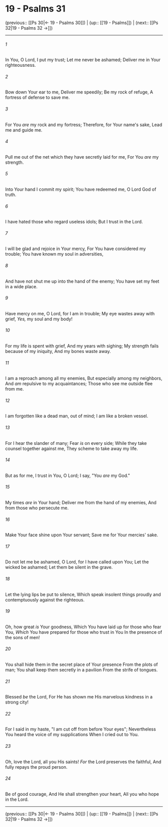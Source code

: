 # 19 - Psalms 31

(previous:: [[Ps 30|← 19 - Psalms 30]]) | (up:: [[19 - Psalms]]) | (next:: [[Ps 32|19 - Psalms 32 →]])

***


###### 1 
In You, O Lord, I put my trust; Let me never be ashamed; Deliver me in Your righteousness. 

###### 2 
Bow down Your ear to me, Deliver me speedily; Be my rock of refuge, A fortress of defense to save me. 

###### 3 
For You _are_ my rock and my fortress; Therefore, for Your name's sake, Lead me and guide me. 

###### 4 
Pull me out of the net which they have secretly laid for me, For You _are_ my strength. 

###### 5 
Into Your hand I commit my spirit; You have redeemed me, O Lord God of truth. 

###### 6 
I have hated those who regard useless idols; But I trust in the Lord. 

###### 7 
I will be glad and rejoice in Your mercy, For You have considered my trouble; You have known my soul in adversities, 

###### 8 
And have not shut me up into the hand of the enemy; You have set my feet in a wide place. 

###### 9 
Have mercy on me, O Lord, for I am in trouble; My eye wastes away with grief, _Yes,_ my soul and my body! 

###### 10 
For my life is spent with grief, And my years with sighing; My strength fails because of my iniquity, And my bones waste away. 

###### 11 
I am a reproach among all my enemies, But especially among my neighbors, And _am_ repulsive to my acquaintances; Those who see me outside flee from me. 

###### 12 
I am forgotten like a dead man, out of mind; I am like a broken vessel. 

###### 13 
For I hear the slander of many; Fear _is_ on every side; While they take counsel together against me, They scheme to take away my life. 

###### 14 
But as for me, I trust in You, O Lord; I say, "You _are_ my God." 

###### 15 
My times _are_ in Your hand; Deliver me from the hand of my enemies, And from those who persecute me. 

###### 16 
Make Your face shine upon Your servant; Save me for Your mercies' sake. 

###### 17 
Do not let me be ashamed, O Lord, for I have called upon You; Let the wicked be ashamed; Let them be silent in the grave. 

###### 18 
Let the lying lips be put to silence, Which speak insolent things proudly and contemptuously against the righteous. 

###### 19 
Oh, how great _is_ Your goodness, Which You have laid up for those who fear You, _Which_ You have prepared for those who trust in You In the presence of the sons of men! 

###### 20 
You shall hide them in the secret place of Your presence From the plots of man; You shall keep them secretly in a pavilion From the strife of tongues. 

###### 21 
Blessed _be_ the Lord, For He has shown me His marvelous kindness in a strong city! 

###### 22 
For I said in my haste, "I am cut off from before Your eyes"; Nevertheless You heard the voice of my supplications When I cried out to You. 

###### 23 
Oh, love the Lord, all you His saints! _For_ the Lord preserves the faithful, And fully repays the proud person. 

###### 24 
Be of good courage, And He shall strengthen your heart, All you who hope in the Lord.

***

(previous:: [[Ps 30|← 19 - Psalms 30]]) | (up:: [[19 - Psalms]]) | (next:: [[Ps 32|19 - Psalms 32 →]])
